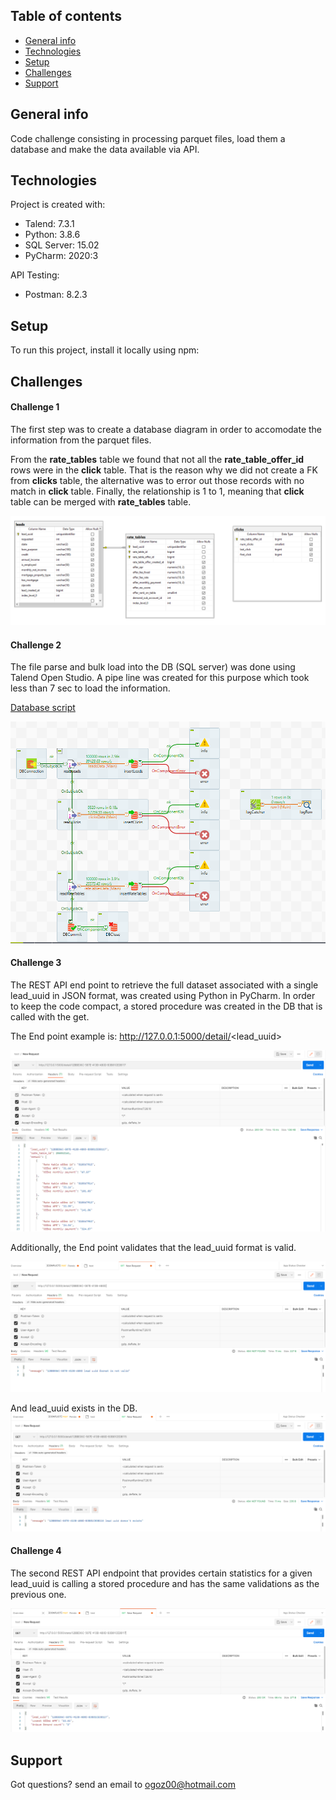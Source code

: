 ## Table of contents
* [General info](#general-info)
* [Technologies](#technologies)
* [Setup](#setup)
* [Challenges](#challenges)
* [Support](#support)

## General info
Code challenge consisting in processing parquet files, load them a database and make the data available via API.
	
## Technologies
Project is created with:
* Talend: 7.3.1
* Python: 3.8.6
* SQL Server: 15.02
* PyCharm: 2020:3

API Testing:
* Postman: 8.2.3

	
## Setup
To run this project, install it locally using npm:

## Challenges

#### Challenge 1
The first step was to create a database diagram in order to accomodate the information from the parquet files.

From the <b>rate_tables</b> table we found that not all the <b>rate_table_offer_id</b> rows were in the <b>click</b> table. That is the reason why we did not create a FK from <b>clicks</b> table, the alternative was to error out those records with no match in <b>click</b> table. Finally, the relationship is 1 to 1, meaning that <b>click</b> table can be merged with <b>rate_tables</b> table.

![Database Diagram](https://github.com/OscarGlz/even_test/blob/main/DBDiagram.PNG)

#### Challenge 2
The file parse and bulk load into the DB (SQL server) was done using Talend Open Studio. A pipe line was created for this purpose which took less than 7 sec to load the information.

[Database script](https://github.com/OscarGlz/even_test/blob/main/even_db.sql)

![Talend pipeline](https://github.com/OscarGlz/even_test/blob/main/Talend.PNG)

#### Challenge 3
The REST API end point to retrieve the full dataset associated with a single lead_uuid in JSON format, was created using Python in PyCharm. In order to keep the code compact, a stored procedure was created in the DB that is called with the get.

The End point example is:
http://127.0.0.1:5000/detail/<lead_uuid>

![postman11](https://github.com/OscarGlz/even_test/blob/main/postman11.PNG)

Additionally, the End point validates that the lead_uuid format is valid. 

![postman12](https://github.com/OscarGlz/even_test/blob/main/postman12.PNG)

And lead_uuid exists in the DB.
![postman13](https://github.com/OscarGlz/even_test/blob/main/postman13.PNG)


#### Challenge 4
The second REST API endpoint that provides certain statistics for a given lead_uuid is calling a stored procedure and has the same validations as the previous one.

![postman21](https://github.com/OscarGlz/even_test/blob/main/postman21.PNG)


## Support
Got questions? send an email to ogoz00@hotmail.com


